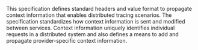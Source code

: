 This specification defines standard headers and value format to propagate
context information that enables distributed tracing scenarios. The
specification standardizes how context information is sent and modified between
services. Context information uniquely identifies individual requests in a
distributed system and also defines a means to add and propagate
provider-specific context information.